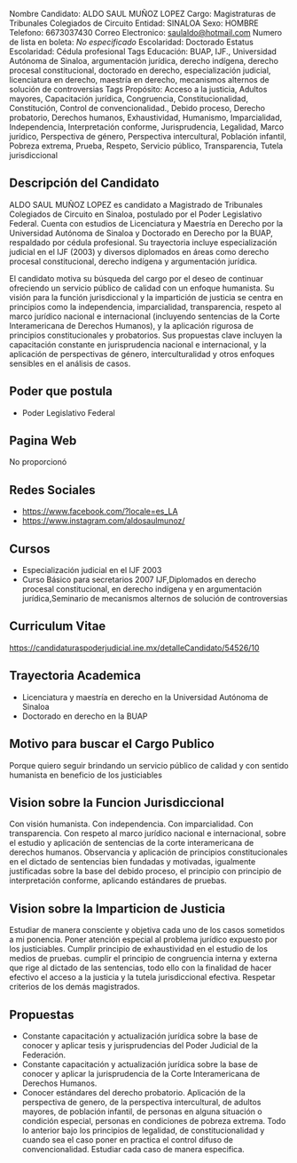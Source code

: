 Nombre Candidato: ALDO SAUL MUÑOZ LOPEZ
Cargo: Magistraturas de Tribunales Colegiados de Circuito
Entidad: SINALOA
Sexo: HOMBRE
Telefono: 6673037430
Correo Electronico: saulaldo@hotmail.com
Numero de lista en boleta: *No especificado*
Escolaridad: Doctorado
Estatus Escolaridad: Cédula profesional
Tags Educación: BUAP, IJF., Universidad Autónoma de Sinaloa, argumentación jurídica, derecho indígena, derecho procesal constitucional, doctorado en derecho, especialización judicial, licenciatura en derecho, maestría en derecho, mecanismos alternos de solución de controversias
Tags Propósito: Acceso a la justicia, Adultos mayores, Capacitación jurídica, Congruencia, Constitucionalidad, Constitución, Control de convencionalidad., Debido proceso, Derecho probatorio, Derechos humanos, Exhaustividad, Humanismo, Imparcialidad, Independencia, Interpretación conforme, Jurisprudencia, Legalidad, Marco jurídico, Perspectiva de género, Perspectiva intercultural, Población infantil, Pobreza extrema, Prueba, Respeto, Servicio público, Transparencia, Tutela jurisdiccional


## Descripción del Candidato 

ALDO SAUL MUÑOZ LOPEZ es candidato a Magistrado de Tribunales Colegiados de Circuito en Sinaloa, postulado por el Poder Legislativo Federal. Cuenta con estudios de Licenciatura y Maestría en Derecho por la Universidad Autónoma de Sinaloa y Doctorado en Derecho por la BUAP, respaldado por cédula profesional. Su trayectoria incluye especialización judicial en el IJF (2003) y diversos diplomados en áreas como derecho procesal constitucional, derecho indígena y argumentación jurídica.

El candidato motiva su búsqueda del cargo por el deseo de continuar ofreciendo un servicio público de calidad con un enfoque humanista. Su visión para la función jurisdiccional y la impartición de justicia se centra en principios como la independencia, imparcialidad, transparencia, respeto al marco jurídico nacional e internacional (incluyendo sentencias de la Corte Interamericana de Derechos Humanos), y la aplicación rigurosa de principios constitucionales y probatorios. Sus propuestas clave incluyen la capacitación constante en jurisprudencia nacional e internacional, y la aplicación de perspectivas de género, interculturalidad y otros enfoques sensibles en el análisis de casos.


## Poder que postula

- Poder Legislativo Federal


## Pagina Web

No proporcionó


## Redes Sociales

- https://www.facebook.com/?locale=es_LA
- https://www.instagram.com/aldosaulmunoz/


## Cursos

- Especialización judicial en el IJF 2003
- Curso Básico para secretarios 2007 IJF,Diplomados en derecho procesal constitucional, en derecho indígena y en argumentación jurídica,Seminario de mecanismos alternos de solución de controversias


## Curriculum Vitae

https://candidaturaspoderjudicial.ine.mx/detalleCandidato/54526/10


## Trayectoria Academica

- Licenciatura y maestría en derecho en la Universidad Autónoma de Sinaloa
- Doctorado en derecho en la BUAP


## Motivo para buscar el Cargo Publico

Porque quiero seguir brindando un servicio público de calidad y con sentido humanista en beneficio de los justiciables


## Vision sobre la Funcion Jurisdiccional

Con visión humanista. Con independencia. Con imparcialidad. Con transparencia. Con respeto al marco jurídico nacional e internacional, sobre el estudio y aplicación de sentencias de la corte interamericana de derechos humanos. Observancia y aplicación de principios constitucionales en el dictado de sentencias bien fundadas y motivadas, igualmente justificadas sobre la base del debido proceso, el principio  con principio de interpretación conforme, aplicando estándares de pruebas.


## Vision sobre la Imparticion de Justicia

Estudiar de manera consciente y objetiva cada uno de los casos sometidos a mi ponencia. Poner atención especial al problema jurídico expuesto por los justiciables. Cumplir principio de exhaustividad en el estudio de los medios de pruebas. cumplir el principio de congruencia interna y externa que rige al dictado de las sentencias, todo ello con la finalidad de hacer efectivo el acceso a la justicia y la tutela jurisdiccional efectiva. Respetar criterios de los demás magistrados.


## Propuestas

- Constante capacitación y actualización jurídica sobre la base de conocer y aplicar tesis y jurisprudencias del Poder Judicial de la Federación.
- Constante capacitación y actualización jurídica sobre la base de conocer y aplicar la jurisprudencia de la Corte Interamericana de Derechos Humanos.
- Conocer estándares del derecho probatorio. Aplicación de la perspectiva de genero, de la perspectiva intercultural, de adultos mayores, de población infantil, de personas en alguna situación o condición especial, personas en condiciones de pobreza extrema. Todo lo anterior bajo los principios de legalidad, de constitucionalidad y cuando sea el caso poner en practica el control difuso de convencionalidad. Estudiar cada caso de manera especifica.

